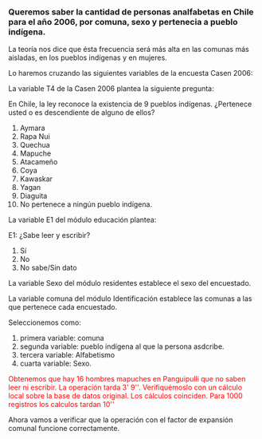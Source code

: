 ### Queremos saber la cantidad de personas analfabetas en Chile para el año 2006, por comuna, sexo y pertenecia a pueblo indígena.

La teoría nos dice que ésta frecuencia será más alta en las comunas más aisladas,  en los pueblos indígenas y en mujeres.

Lo haremos cruzando las siguientes variables de la encuesta Casen 2006:

La variable T4 de la Casen 2006 plantea la siguiente pregunta:

En Chile, la ley reconoce la existencia de 9 pueblos indígenas. ¿Pertenece usted o es descendiente de alguno de ellos?

1. Aymara
2. Rapa Nui
3. Quechua
4. Mapuche
5. Atacameño
6. Coya
7. Kawaskar
8. Yagan
9. Diaguita
90. No pertenece a ningún pueblo indígena.

La variable E1 del módulo educación plantea:

E1: ¿Sabe leer y escribir?

1. Sí
2. No
3. No sabe/Sin dato

La variable Sexo del módulo residentes establece el sexo del encuestado.

La variable comuna del módulo Identificación establece las comunas a las que pertenece cada encuestado.

Seleccionemos como:

1. primera variable: comuna
2. segunda variable: pueblo indígena al que la persona asdcribe.
3. tercera variable: Alfabetismo
4. cuarta variable: Sexo.

<span style="color: red;">
Obtenemos que hay 16 hombres mapuches en Panguipulli que no saben leer ni escribir. La operación tarda 3' 9''. Verifiquémoslo con un cálculo local sobre la base de datos original. Los cálculos coinciden.
</span>

<span style="color: red;">
Para 1000 registros los calculos tardan 10''
</span>

Ahora vamos a verificar que la operación con el factor de expansión comunal funcione correctamente.
